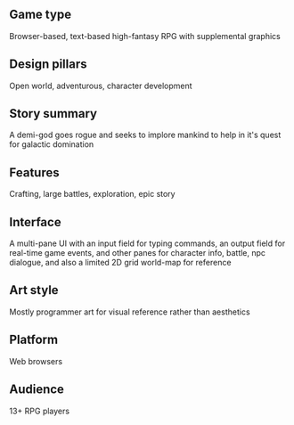 ## Game type
Browser-based, text-based high-fantasy RPG with supplemental graphics

## Design pillars
Open world, adventurous, character development

## Story summary
A demi-god goes rogue and seeks to implore mankind to help in it's quest for galactic domination

## Features
Crafting, large battles, exploration, epic story

## Interface
A multi-pane UI with an input field for typing commands, an output field for real-time game events, 
and other panes for character info, battle, npc dialogue, and also a limited 2D grid world-map for reference

## Art style
Mostly programmer art for visual reference rather than aesthetics

## Platform
Web browsers
 
## Audience
13+ RPG players
